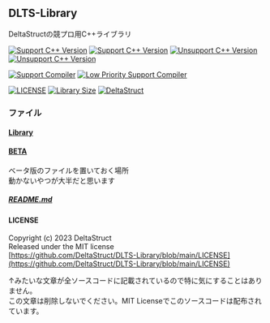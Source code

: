 ## DLTS-Library
DeltaStructの競プロ用C++ライブラリ

[![Support C++ Version](https://img.shields.io/badge/Support%20C%2B%2B%20Version-17-blue)](https://cpprefjp.github.io/lang/cpp17.html) 
[![Support C++ Version](https://img.shields.io/badge/Support%20C%2B%2B%20Version-20-blue)](https://cpprefjp.github.io/lang/cpp20.html)
[![Unsupport C++ Version](https://img.shields.io/badge/Unsupport%20Support%20C%2B%2B%20Version-~14-blue)](https://cpprefjp.github.io) 
[![Unsupport C++ Version](https://img.shields.io/badge/Unsupport%20Support%20C%2B%2B%20Version-23-blue)](https://cpprefjp.github.io/lang/cpp23.html)

[![Support Compiler](https://img.shields.io/badge/Support%20Compiler-G%2B%2B-blue)](https://gcc.gnu.org/) 
[![Low Priority Support Compiler](https://img.shields.io/badge/Low%20Priority%20Support%20Compiler-Clang-blue)](https://clang.llvm.org/)

[![LICENSE](https://img.shields.io/badge/LICENSE-MIT-red)](https://github.com/DeltaStruct/DLTS-Library/blob/main/LICENSE)
[![Library Size](https://img.shields.io/github/repo-size/DeltaStruct/DLTS-Library?label=Library%20Size)](https://github.com/DeltaStruct/DLTS-Library/blob/main/)
[![DeltaStruct](https://img.shields.io/endpoint?url=https%3A%2F%2Fatcoder-badges.now.sh%2Fapi%2Fatcoder%2Fjson%2FDeltaStruct)](https://atcoder.jp/users/DeltaStruct)  
### ファイル
#### [Library](https://github.com/DeltaStruct/DLTS-Library/blob/main/Library)
#### [BETA](https://github.com/DeltaStruct/DLTS-Library/blob/main/BETA)
ベータ版のファイルを置いておく場所  
動かないやつが大半だと思います
##### [README.md](https://github.com/DeltaStruct/DLTS-Library/blob/main/BETA/README.md)
#### LICENSE
Copyright (c) 2023 DeltaStruct  
Released under the MIT license  
[https://github.com/DeltaStruct/DLTS-Library/blob/main/LICENSE](https://github.com/DeltaStruct/DLTS-Library/blob/main/LICENSE)

↑みたいな文章が全ソースコードに記載されているので特に気にすることはありません。  
この文章は削除しないでください。MIT Licenseでこのソースコードは配布されています。
